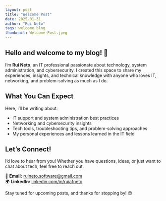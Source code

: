 ```yaml
---
layout: post
title: "Welcome Post"
date: 2025-01-31
author: "Rui Neto"
tags: welcome blog
thumbnail: Welcome-Post.jpeg
---
```


## Hello and welcome to my blog! 🚀  

I’m **Rui Neto**, an IT professional passionate about technology, system administration, and cybersecurity. I created this space to share my experiences, insights, and technical knowledge with anyone who loves IT, networking, and problem-solving as much as I do.  

## What You Can Expect  

Here, I’ll be writing about:  
- IT support and system administration best practices  
- Networking and cybersecurity insights  
- Tech tools, troubleshooting tips, and problem-solving approaches  
- My personal experiences and lessons learned in the IT field  

## Let’s Connect!  

I’d love to hear from you! Whether you have questions, ideas, or just want to chat about tech, feel free to reach out.  

📧 **Email:** ruineto.software@gmail.com  
🌍 **LinkedIn:** [linkedin.com/in/ruiafneto](https://www.linkedin.com/in/ruiafneto)  

Stay tuned for upcoming posts, and thanks for stopping by! 😊  
